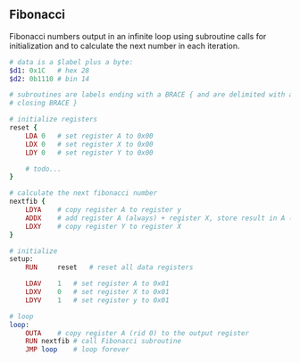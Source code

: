 ## Fibonacci

Fibonacci numbers output in an infinite loop using subroutine calls for initialization and to calculate the next number in each iteration.

```ruby
# data is a $label plus a byte:
$d1: 0x1C   # hex 28
$d2: 0b1110 # bin 14

# subroutines are labels ending with a BRACE { and are delimited with a
# closing BRACE }

# initialize registers
reset {
    LDA 0   # set register A to 0x00
    LDX 0   # set register X to 0x00
    LDY 0   # set register Y to 0x00

    # todo...
}

# calculate the next fibonacci number
nextfib {
    LDYA    # copy register A to register y
    ADDX    # add register A (always) + register X, store result in A (always)
    LDXY    # copy register Y to register X
}

# initialize
setup:
    RUN     reset   # reset all data registers

    LDAV    1   # set register A to 0x01
    LDXV    0   # set register X to 0x01
    LDYV    1   # set register y to 0x01

# loop
loop:
    OUTA    # copy register A (rid 0) to the output register
    RUN nextfib # call Fibonacci subroutine
    JMP loop    # loop forever
```
